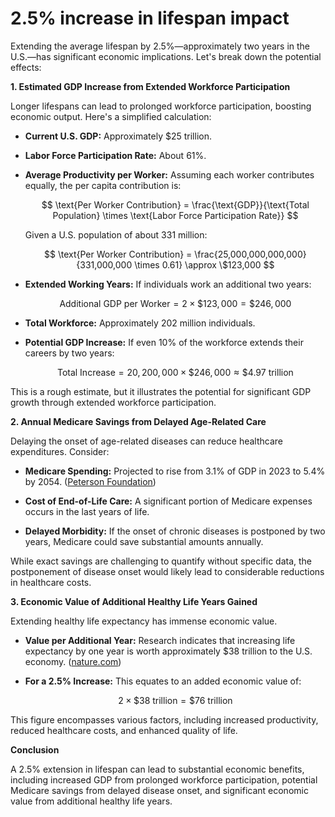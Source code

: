 # 2.5% increase in lifespan impact

Extending the average lifespan by 2.5%—approximately two years in the U.S.—has significant economic implications. Let's break down the potential effects:

**1. Estimated GDP Increase from Extended Workforce Participation**

Longer lifespans can lead to prolonged workforce participation, boosting economic output. Here's a simplified calculation:

- **Current U.S. GDP:** Approximately $25 trillion.

- **Labor Force Participation Rate:** About 61%.

- **Average Productivity per Worker:** Assuming each worker contributes equally, the per capita contribution is:

  $$
  \text{Per Worker Contribution} = \frac{\text{GDP}}{\text{Total Population} \times \text{Labor Force Participation Rate}}
  $$

  Given a U.S. population of about 331 million:

  $$
  \text{Per Worker Contribution} = \frac{25,000,000,000,000}{331,000,000 \times 0.61} \approx \$123,000
  $$

- **Extended Working Years:** If individuals work an additional two years:

  $$
  \text{Additional GDP per Worker} = 2 \times \$123,000 = \$246,000
  $$

- **Total Workforce:** Approximately 202 million individuals.

- **Potential GDP Increase:** If even 10% of the workforce extends their careers by two years:

  $$
  \text{Total Increase} = 20,200,000 \times \$246,000 \approx \$4.97 \text{ trillion}
  $$

This is a rough estimate, but it illustrates the potential for significant GDP growth through extended workforce participation.

**2. Annual Medicare Savings from Delayed Age-Related Care**

Delaying the onset of age-related diseases can reduce healthcare expenditures. Consider:

- **Medicare Spending:** Projected to rise from 3.1% of GDP in 2023 to 5.4% by 2054. ([Peterson Foundation](https://www.pgpf.org/article/solutions-for-medicare-sustainability/))

- **Cost of End-of-Life Care:** A significant portion of Medicare expenses occurs in the last years of life.

- **Delayed Morbidity:** If the onset of chronic diseases is postponed by two years, Medicare could save substantial amounts annually.

While exact savings are challenging to quantify without specific data, the postponement of disease onset would likely lead to considerable reductions in healthcare costs.

**3. Economic Value of Additional Healthy Life Years Gained**

Extending healthy life expectancy has immense economic value.

- **Value per Additional Year:** Research indicates that increasing life expectancy by one year is worth approximately $38 trillion to the U.S. economy. ([nature.com](https://www.nature.com/articles/s43587-021-00080-0))

- **For a 2.5% Increase:** This equates to an added economic value of:

  $$
  2 \times \$38 \text{ trillion} = \$76 \text{ trillion}
  $$

This figure encompasses various factors, including increased productivity, reduced healthcare costs, and enhanced quality of life.

**Conclusion**

A 2.5% extension in lifespan can lead to substantial economic benefits, including increased GDP from prolonged workforce participation, potential Medicare savings from delayed disease onset, and significant economic value from additional healthy life years. 